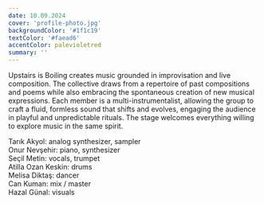```yaml
---
date: 10.09.2024
cover: 'profile-photo.jpg'
backgroundColor: '#1f1c19'
textColor: '#faead6'
accentColor: palevioletred
summary: ''
---
```

Upstairs is Boiling creates music grounded in improvisation and live composition. The collective draws from a repertoire of past compositions and poems while also embracing the spontaneous creation of new musical expressions. Each member is a multi-instrumentalist, allowing the group to craft a fluid, formless sound that shifts and evolves, engaging the audience in playful and unpredictable rituals. The stage welcomes everything willing to explore music in the same spirit.  

Tarık Akyol: analog synthesizer, sampler  
Onur Nevşehir: piano, synthesizer  
Seçil Metin: vocals, trumpet  
Atilla Ozan Keskin: drums  
Melisa Diktaş: dancer  
Can Kuman: mix / master  
Hazal Günal: visuals  